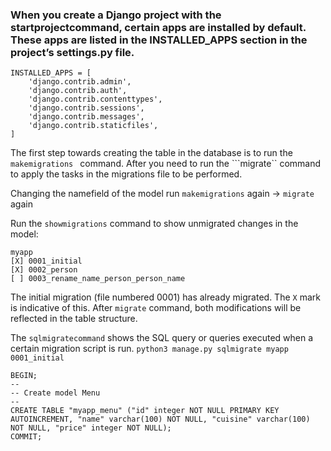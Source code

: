### When you create a Django project with the startprojectcommand, certain apps are installed by default. These apps are listed in the INSTALLED_APPS section in the project’s settings.py file.

```
INSTALLED_APPS = [ 
    'django.contrib.admin', 
    'django.contrib.auth', 
    'django.contrib.contenttypes', 
    'django.contrib.sessions', 
    'django.contrib.messages', 
    'django.contrib.staticfiles', 
] 
```

The first step towards creating the table in the database is to run the ```makemigrations ``` command.
After you need to run the ```migrate`` command to apply the tasks in the migrations file to be performed.

Changing the namefield of the model run ```makemigrations``` again -> ```migrate``` again

 Run the ```showmigrations``` command to show unmigrated changes in the model:
 ```
 myapp
 [X] 0001_initial
 [X] 0002_person
 [ ] 0003_rename_name_person_person_name
 ```

The initial migration (file numbered 0001) has already migrated. The ```X``` mark is indicative of this. 
 After ```migrate``` command, both modifications will be reflected in the table structure.

 The ```sqlmigratecommand``` shows the SQL query or queries executed when a certain migration script is run.
 ```python3 manage.py sqlmigrate myapp 0001_initial```

 ```
 BEGIN;
--
-- Create model Menu
--
CREATE TABLE "myapp_menu" ("id" integer NOT NULL PRIMARY KEY AUTOINCREMENT, "name" varchar(100) NOT NULL, "cuisine" varchar(100) NOT NULL, "price" integer NOT NULL);
COMMIT;
 ```